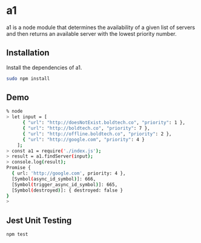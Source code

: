 # a1

a1 is a node module that determines the availability of a given list of servers and then returns an available server with the lowest priority number.

## Installation

Install the dependencies of a1.

```bash
sudo npm install
```

## Demo

```bash
% node
> let input = [
      { "url": "http://doesNotExist.boldtech.co", "priority": 1 },
      { "url": "http://boldtech.co", "priority": 7 },
      { "url": "http://offline.boldtech.co", "priority": 2 },
      { "url": "http://google.com", "priority": 4 }
    ];
> const a1 = require('./index.js');
> result = a1.findServer(input);
> console.log(result);
Promise {
  { url: 'http://google.com', priority: 4 },
  [Symbol(async_id_symbol)]: 666,
  [Symbol(trigger_async_id_symbol)]: 665,
  [Symbol(destroyed)]: { destroyed: false }
}
>
```

## Jest Unit Testing

```bash
npm test
```
